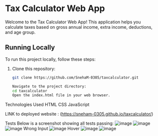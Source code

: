 # Tax Calculator Web App

Welcome to the Tax Calculator Web App! This application helps you calculate taxes based on gross annual income, extra income, deductions, and age group.

## Running Locally
To run this project locally, follow these steps:

1. Clone this repository:
   ```bash
   git clone https://github.com/SnehaM-0305/taxcalculator.git
   
   Navigate to the project directory:
   cd taxcalculator
   Open the index.html file in your web browser.
   
Technologies Used
HTML
CSS
JavaScript

LINK to deployed website :
(https://sneham-0305.github.io/taxcalculator/)

  Tests
Below is a screenshot showing all tests passing:
![image](https://github.com/SnehaM-0305/tax-calculator/assets/120019138/2a5bfedf-0a31-4dea-ae94-867678c9125a)
![image](https://github.com/SnehaM-0305/tax-calculator/assets/120019138/b0487c6c-13f1-495d-a538-2a22e795b568)
![image](https://github.com/SnehaM-0305/tax-calculator/assets/120019138/5f87da43-94ee-41a9-bcc8-96123441dd55)
Wrong Input 
![image](https://github.com/SnehaM-0305/tax-calculator/assets/120019138/de17f676-595b-4a02-bd3d-14427fef40af)
Hover
![image](https://github.com/SnehaM-0305/tax-calculator/assets/120019138/6cf7a30a-e319-4e48-bb8c-13932065d7c7)
![image](https://github.com/SnehaM-0305/tax-calculator/assets/120019138/a32997fe-11d3-47ea-bd32-2242c5313932)



